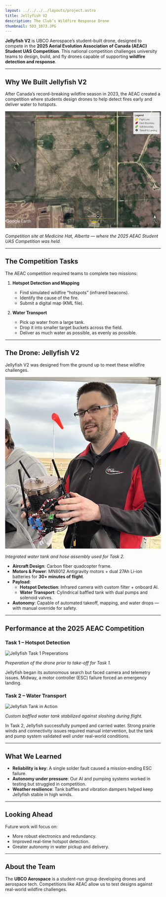 ```yaml
---
layout: ../../../../layouts/project.astro
title: Jellyfish V2
description: The Club’s Wildfire Response Drone  
thumbnail: 5D3_1073.JPG
---
```


**Jellyfish V2** is UBCO Aerospace’s student-built drone, designed to compete in the **2025 Aerial Evolution Association of Canada (AEAC) Student UAS Competition**. This national competition challenges university teams to design, build, and fly drones capable of supporting **wildfire detection and response**.  

---

## Why We Built Jellyfish V2  
After Canada’s record-breaking wildfire season in 2023, the AEAC created a competition where students design drones to help detect fires early and deliver water to hotspots.  

![Competition Field Map](comp_map.png)  

*Competition site at Medicine Hat, Alberta — where the 2025 AEAC Student UAS Competition was held.*  

---

## The Competition Tasks  
The AEAC competition required teams to complete two missions:  

1. **Hotspot Detection and Mapping**  
   - Find simulated wildfire “hotspots” (infrared beacons).  
   - Identify the cause of the fire.  
   - Submit a digital map (KML file).  

2. **Water Transport**  
   - Pick up water from a large tank.  
   - Drop it into smaller target buckets across the field.  
   - Deliver as much water as possible, as evenly as possible.  

---

## The Drone: Jellyfish V2  
Jellyfish V2 was designed from the ground up to meet these wildfire challenges.  

![Tank Design](jason_tank.jpg)  

*Integrated water tank and hose assembly used for Task 2.*  

- **Aircraft Design**: Carbon fiber quadcopter frame.  
- **Motors & Power**: MN8012 Antigravity motors + dual 27Ah Li-ion batteries for **30+ minutes of flight**.  
- **Payload**:  
  - **Hotspot Detection**: Infrared camera with custom filter + onboard AI.  
  - **Water Transport**: Cylindrical baffled tank with dual pumps and solenoid valves.  
- **Autonomy**: Capable of automated takeoff, mapping, and water drops — with manual override for safety.  

---

## Performance at the 2025 AEAC Competition  

### Task 1 – Hotspot Detection  
![Jellyfish Task 1 Preperations](task_1_prep.jpg)  

*Preperation of the drone prior to take-off for Task 1.*  

Jellyfish began its autonomous search but faced camera and telemetry issues. Midway, a motor controller (ESC) failure forced an emergency landing.  

### Task 2 – Water Transport  
![Jellyfish Tank in Action](tank_in_use.jpg)  

*Custom baffled water tank stabilized against sloshing during flight.*  

In Task 2, Jellyfish successfully pumped and carried water. Strong prairie winds and connectivity issues required manual intervention, but the tank and pump system validated well under real-world conditions.  

---

## What We Learned  
- **Reliability is key**: A single solder fault caused a mission-ending ESC failure.  
- **Autonomy under pressure**: Our AI and pumping systems worked in testing but struggled in competition.  
- **Weather resilience**: Tank baffles and vibration dampers helped keep Jellyfish stable in high winds.  

---

## Looking Ahead  
Future work will focus on:  
- More robust electronics and redundancy.  
- Improved real-time hotspot detection.  
- Greater autonomy in water pickup and delivery.  

---

## About the Team  
The **UBCO Aerospace** is a student-run group developing drones and aerospace tech. Competitions like AEAC allow us to test designs against real-world wildfire challenges.  
